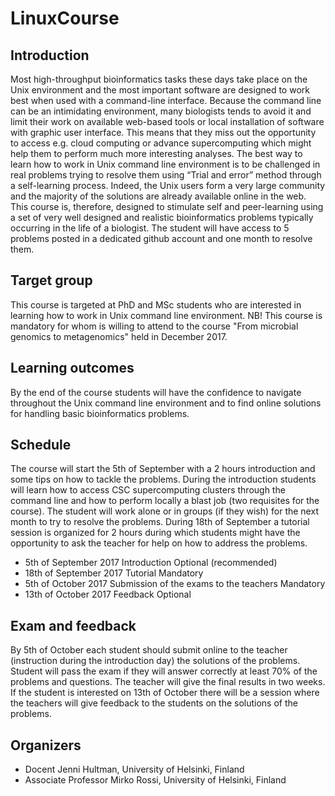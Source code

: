 # LinuxCourse
## Introduction

Most high-throughput bioinformatics tasks these days take place on the Unix environment and the most important software are designed to work best when used with a command-line interface. Because the command line can be an intimidating environment, many biologists tends to avoid it and limit their work on available web-based tools or local installation of software with graphic user interface. This means that they miss out the opportunity to access e.g. cloud computing or advance supercomputing which might help them to perform much more interesting analyses. 
The best way to learn how to work in Unix command line environment is to be challenged in real problems trying to resolve them using “Trial and error” method through a self-learning process. Indeed, the Unix users form a very large community and the majority of the solutions are already available online in the web. This course is, therefore, designed to stimulate self and peer-learning using a set of very well designed and realistic bioinformatics problems typically occurring in the life of a biologist. The student will have access to 5 problems posted in a dedicated github account and one month to resolve them. 

## Target group
This course is targeted at PhD and MSc students who are interested in learning how to work in Unix command line environment. NB! This course is mandatory for whom is willing to attend to the course "From microbial genomics to metagenomics" held in December 2017. 

## Learning outcomes
By the end of the course students will have the confidence to navigate throughout the Unix command line environment and to find online solutions for handling basic bioinformatics problems. 

## Schedule
The course will start the 5th of September with a 2 hours introduction and some tips on how to tackle the problems. During the introduction students will learn how to access CSC supercomputing clusters through the command line and how to perform locally a blast job (two requisites for the course). The student will work alone or in groups (if they wish) for the next month to try to resolve the problems. During 18th of September a tutorial session is organized for 2 hours during which students might have the opportunity to ask the teacher for help on how to address the problems. 
- 5th of September 2017	Introduction 	Optional (recommended) 
- 18th of September 2017	Tutorial	Mandatory
- 5th of October 2017	Submission of the exams to the teachers	Mandatory
- 13th of October 2017	Feedback	Optional

## Exam and feedback
By 5th of October each student should submit online to the teacher (instruction during the introduction day) the solutions of the problems. Student will pass the exam if they will answer correctly at least 70% of the problems and questions. The teacher will give the final results in two weeks. If the student is interested on 13th of October there will be a session where the teachers will give feedback to the students on the solutions of the problems.

## Organizers 
- Docent Jenni Hultman, University of Helsinki, Finland
- Associate Professor Mirko Rossi, University of Helsinki, Finland
